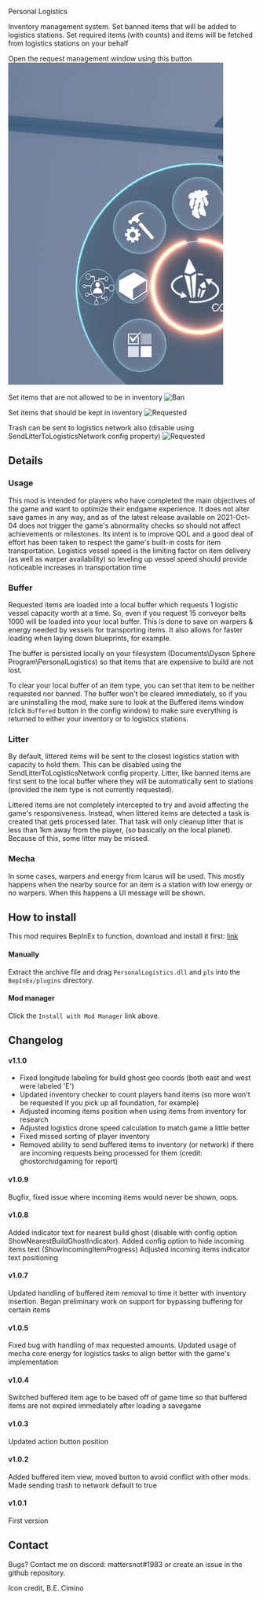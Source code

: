 ﻿Personal Logistics

Inventory management system. Set banned items that will be added to logistics stations. 
Set required items (with counts) and items will be fetched from logistics stations on your behalf

Open the request management window using this button
![Config](https://github.com/mattsemar/dsp-personal-logistics/blob/main/Examples/ex2.png?raw=true)

Set items that are not allowed to be in inventory
![Ban](https://github.com/mattsemar/dsp-personal-logistics/blob/main/Examples/ex3.png?raw=true)

Set items that should be kept in inventory
![Requested](https://github.com/mattsemar/dsp-personal-logistics/blob/main/Examples/ex4.png?raw=true)

Trash can be sent to logistics network also (disable using SendLitterToLogisticsNetwork config property)
![Requested](https://github.com/mattsemar/dsp-personal-logistics/blob/main/Examples/TrashManagement.gif?raw=true)

## Details

### Usage
This mod is intended for players who have completed the main objectives of the game and want to optimize their
endgame experience. It does not alter save games in any way, and as of the latest release available on 2021-Oct-04
does not trigger the game's abnormality checks so should not affect achievements or milestones. Its intent is to
improve QOL and a good deal of effort has been taken to respect the game's built-in costs for item transportation. 
Logistics vessel speed is the limiting factor on item delivery (as well as warper availability) so leveling up vessel speed
should provide noticeable increases in transportation time

### Buffer
Requested items are loaded into a local buffer which requests 1 logistic vessel capacity worth at a time. So, even if you request 15 conveyor belts 1000 will be loaded into your 
local buffer. This is done to save on warpers & energy needed by vessels for transporting items. It also allows for faster loading when laying down blueprints, for example.

The buffer is persisted locally on your filesystem (Documents\Dyson Sphere Program\PersonalLogistics) so that items that are expensive 
to build are not lost.

To clear your local buffer of an item type, you can set that item to be neither requested nor banned. The buffer won't be cleared immediately, so if you are uninstalling the mod,
make sure to look at the Buffered items window (click `Buffered` button in the config window) to make sure everything is returned
to either your inventory or to logistics stations.

### Litter
By default, littered items will be sent to the closest logistics station with capacity to hold them. This can be disabled
using the SendLitterToLogisticsNetwork config property. Litter, like banned items are first sent to the local buffer
where they will be automatically sent to stations (provided the item type is not currently requested).

Littered items are not completely intercepted to try and avoid affecting the game's responsiveness. Instead, when littered items are detected a task is created
that gets processed later. That task will only cleanup litter that is less than 1km away from the player, (so basically on the local planet). Because of this,
some litter may be missed.

### Mecha
In some cases, warpers and energy from Icarus will be used. This mostly happens when the nearby source for an item is
a station with low energy or no warpers. When this happens a UI message will be shown.


## How to install

This mod requires BepInEx to function, download and install it
first: [link](https://bepinex.github.io/bepinex_docs/master/articles/user_guide/installation/index.html?tabs=tabid-win)

#### Manually

Extract the archive file and drag `PersonalLogistics.dll` and `pls` into the `BepInEx/plugins` directory.

#### Mod manager

Click the `Install with Mod Manager` link above.

## Changelog

#### v1.1.0
* Fixed longitude labeling for build ghost geo coords (both east and west were labeled 'E')
* Updated inventory checker to count players hand items (so more won't be requested if you pick up all foundation, for example)
* Adjusted incoming items position when using items from inventory for research
* Adjusted logistics drone speed calculation to match game a little better
* Fixed missed sorting of player inventory
* Removed ability to send buffered items to inventory (or network) if there are incoming requests being processed for them (credit: ghostorchidgaming for report)

#### v1.0.9
Bugfix, fixed issue where incoming items would never be shown, oops.

#### v1.0.8
Added indicator text for nearest build ghost (disable with config option ShowNearestBuildGhostIndicator). Added config option to hide incoming items text (ShowIncomingItemProgress)
Adjusted incoming items indicator text positioning   

#### v1.0.7
Updated handling of buffered item removal to time it better with inventory insertion. 
Began preliminary work on support for bypassing buffering for certain items   

#### v1.0.5
Fixed bug with handling of max requested amounts. Updated usage of mecha core energy for logistics tasks to align better with the game's implementation   

#### v1.0.4
Switched buffered item age to be based off of game time so that buffered items are not expired
immediately after loading a savegame

#### v1.0.3
Updated action button position

#### v1.0.2
Added buffered item view, moved button to avoid conflict with other mods. Made sending trash to network default to true

#### v1.0.1
First version

## Contact
Bugs? Contact me on discord: mattersnot#1983 or create an issue in the github repository.

Icon credit, B.E. Cimino